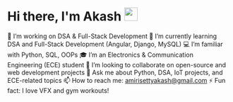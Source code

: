 # Hi there, I'm Akash <img src="https://raw.githubusercontent.com/MartinHeinz/MartinHeinz/master/wave.gif" width="30px">

🔭 I’m working on DSA & Full-Stack Development
🌱 I’m currently learning DSA and Full-Stack Development (Angular, Django, MySQL)
💻 I’m familiar with Python, SQL, OOPs
🎓 I’m an Electronics & Communication Engineering (ECE) student
👯 I’m looking to collaborate on open-source and web development projects
💬 Ask me about Python, DSA, IoT projects, and ECE-related topics
📫 How to reach me: amirisettyakash@gmail.com
⚡ Fun fact: I love VFX and gym workouts!


